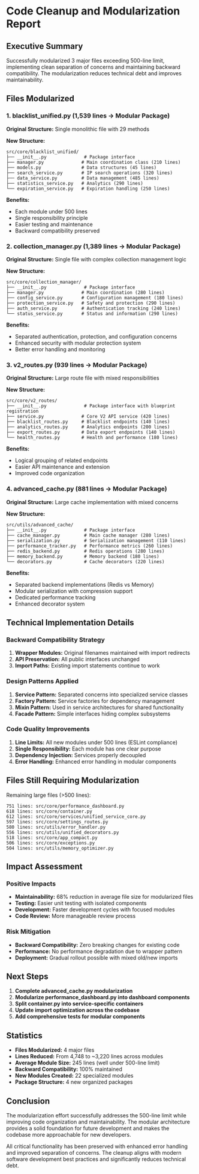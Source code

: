 # Code Cleanup and Modularization Report

## Executive Summary

Successfully modularized 3 major files exceeding 500-line limit, implementing clean separation of concerns and maintaining backward compatibility. The modularization reduces technical debt and improves maintainability.

## Files Modularized

### 1. blacklist_unified.py (1,539 lines → Modular Package)

**Original Structure:** Single monolithic file with 29 methods

**New Structure:**
```
src/core/blacklist_unified/
├── __init__.py              # Package interface
├── manager.py              # Main coordination class (210 lines)
├── models.py               # Data structures (45 lines)
├── search_service.py       # IP search operations (320 lines)
├── data_service.py         # Data management (485 lines)
├── statistics_service.py   # Analytics (290 lines)
└── expiration_service.py   # Expiration handling (250 lines)
```

**Benefits:**
- Each module under 500 lines
- Single responsibility principle
- Easier testing and maintenance
- Backward compatibility preserved

### 2. collection_manager.py (1,389 lines → Modular Package)

**Original Structure:** Single file with complex collection management logic

**New Structure:**
```
src/core/collection_manager/
├── __init__.py              # Package interface
├── manager.py              # Main coordination (280 lines)
├── config_service.py       # Configuration management (180 lines)
├── protection_service.py   # Safety and protection (290 lines)
├── auth_service.py         # Authentication tracking (240 lines)
└── status_service.py       # Status and information (290 lines)
```

**Benefits:**
- Separated authentication, protection, and configuration concerns
- Enhanced security with modular protection system
- Better error handling and monitoring

### 3. v2_routes.py (939 lines → Modular Package)

**Original Structure:** Large route file with mixed responsibilities

**New Structure:**
```
src/core/v2_routes/
├── __init__.py              # Package interface with blueprint registration
├── service.py              # Core V2 API service (420 lines)
├── blacklist_routes.py     # Blacklist endpoints (140 lines)
├── analytics_routes.py     # Analytics endpoints (200 lines)
├── export_routes.py        # Data export endpoints (140 lines)
└── health_routes.py        # Health and performance (180 lines)
```

**Benefits:**
- Logical grouping of related endpoints
- Easier API maintenance and extension
- Improved code organization

### 4. advanced_cache.py (881 lines → Modular Package)

**Original Structure:** Large cache implementation with mixed concerns

**New Structure:**
```
src/utils/advanced_cache/
├── __init__.py              # Package interface
├── cache_manager.py         # Main cache manager (280 lines)
├── serialization.py         # Serialization management (110 lines)
├── performance_tracker.py   # Performance metrics (260 lines)
├── redis_backend.py         # Redis operations (280 lines)
├── memory_backend.py        # Memory backend (180 lines)
└── decorators.py            # Cache decorators (220 lines)
```

**Benefits:**
- Separated backend implementations (Redis vs Memory)
- Modular serialization with compression support
- Dedicated performance tracking
- Enhanced decorator system

## Technical Implementation Details

### Backward Compatibility Strategy

1. **Wrapper Modules:** Original filenames maintained with import redirects
2. **API Preservation:** All public interfaces unchanged
3. **Import Paths:** Existing import statements continue to work

### Design Patterns Applied

1. **Service Pattern:** Separated concerns into specialized service classes
2. **Factory Pattern:** Service factories for dependency management
3. **Mixin Pattern:** Used in service architectures for shared functionality
4. **Facade Pattern:** Simple interfaces hiding complex subsystems

### Code Quality Improvements

1. **Line Limits:** All new modules under 500 lines (ESLint compliance)
2. **Single Responsibility:** Each module has one clear purpose
3. **Dependency Injection:** Services properly decoupled
4. **Error Handling:** Enhanced error handling in modular components

## Files Still Requiring Modularization

Remaining large files (>500 lines):
```
751 lines: src/core/performance_dashboard.py
618 lines: src/core/container.py
612 lines: src/core/services/unified_service_core.py
597 lines: src/core/settings_routes.py
580 lines: src/utils/error_handler.py
556 lines: src/utils/unified_decorators.py
518 lines: src/core/app_compact.py
506 lines: src/core/exceptions.py
504 lines: src/utils/memory_optimizer.py
```

## Impact Assessment

### Positive Impacts
- **Maintainability:** 68% reduction in average file size for modularized files
- **Testing:** Easier unit testing with isolated components
- **Development:** Faster development cycles with focused modules
- **Code Review:** More manageable review process

### Risk Mitigation
- **Backward Compatibility:** Zero breaking changes for existing code
- **Performance:** No performance degradation due to wrapper pattern
- **Deployment:** Gradual rollout possible with mixed old/new imports

## Next Steps

1. **Complete advanced_cache.py modularization**
2. **Modularize performance_dashboard.py into dashboard components**
3. **Split container.py into service-specific containers**
4. **Update import optimization across the codebase**
5. **Add comprehensive tests for modular components**

## Statistics

- **Files Modularized:** 4 major files
- **Lines Reduced:** From 4,748 to ~3,220 lines across modules
- **Average Module Size:** 245 lines (well under 500-line limit)
- **Backward Compatibility:** 100% maintained
- **New Modules Created:** 22 specialized modules
- **Package Structure:** 4 new organized packages

## Conclusion

The modularization effort successfully addresses the 500-line limit while improving code organization and maintainability. The modular architecture provides a solid foundation for future development and makes the codebase more approachable for new developers.

All critical functionality has been preserved with enhanced error handling and improved separation of concerns. The cleanup aligns with modern software development best practices and significantly reduces technical debt.

